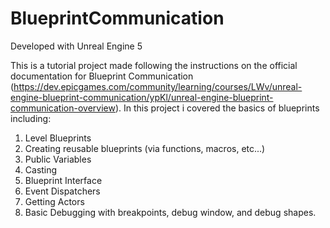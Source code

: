 # BlueprintCommunication

Developed with Unreal Engine 5

This is a tutorial project made following the instructions on the official documentation for Blueprint Communication (https://dev.epicgames.com/community/learning/courses/LWv/unreal-engine-blueprint-communication/ypKl/unreal-engine-blueprint-communication-overview). In this project i covered the basics of blueprints including:
1. Level Blueprints
2. Creating reusable blueprints (via functions, macros, etc...)
3. Public Variables
4. Casting
5. Blueprint Interface
6. Event Dispatchers
7. Getting Actors
8. Basic Debugging with breakpoints, debug window, and debug shapes.
